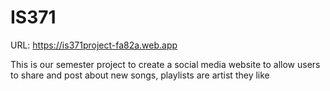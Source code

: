 # IS371
URL: https://is371project-fa82a.web.app

This is our semester project to create a social media website to allow users to share and post about new songs, playlists are artist they like

